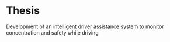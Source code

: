 # Thesis
Development of an intelligent driver assistance system to monitor concentration and safety while driving
